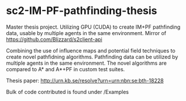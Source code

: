 # sc2-IM-PF-pathfinding-thesis
Master thesis project. Utilizing GPU (CUDA) to create IM+PF pathfinding data, usable by multiple agents in the same environment. Mirror of https://github.com/Blizzard/s2client-api

Combining the use of influence maps and potential field techniques to create novel pathfidning algorithms. Pathfinding data can be utilized by multiple agents in the same environment.
The novel algorithms are compared to A* and A*+PF in custom test suites. 

Thesis paper: http://urn.kb.se/resolve?urn=urn:nbn:se:bth-18228

Bulk of code contributed is found under /Examples
